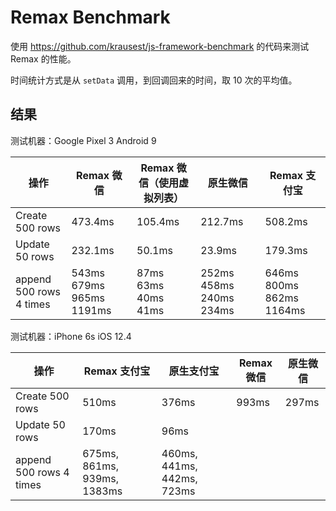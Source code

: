 # Remax Benchmark

使用 https://github.com/krausest/js-framework-benchmark 的代码来测试 Remax 的性能。

时间统计方式是从 `setData` 调用，到回调回来的时间，取 10 次的平均值。

## 结果

测试机器：Google Pixel 3 Android 9

| 操作                    | Remax 微信               | Remax 微信（使用虚拟列表） | 原生微信                | Remax 支付宝             |
| ----------------------- | ------------------------ | -------------------------- | ----------------------- | ------------------------ |
| Create 500 rows         | 473.4ms                  | 105.4ms                    | 212.7ms                 | 508.2ms                  |
| Update 50 rows          | 232.1ms                  | 50.1ms                     | 23.9ms                  | 179.3ms                  |
| append 500 rows 4 times | 543ms 679ms 965ms 1191ms | 87ms 63ms 40ms 41ms        | 252ms 458ms 240ms 234ms | 646ms 800ms 862ms 1164ms |

测试机器：iPhone 6s iOS 12.4

| 操作                    | Remax 支付宝                | 原生支付宝                 | Remax 微信 | 原生微信 |
| ----------------------- | --------------------------- | -------------------------- | ---------- | -------- |
| Create 500 rows         | 510ms                       | 376ms                      | 993ms      | 297ms    |
| Update 50 rows          | 170ms                       | 96ms                       |            |          |
| append 500 rows 4 times | 675ms, 861ms, 939ms, 1383ms | 460ms, 441ms, 442ms, 723ms |            |          |
